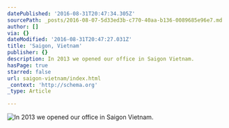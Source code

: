 ```yaml
---
datePublished: '2016-08-31T20:47:34.305Z'
sourcePath: _posts/2016-08-07-5d33ed3b-c770-40aa-b136-0089685e96e7.md
author: []
via: {}
dateModified: '2016-08-31T20:47:27.031Z'
title: 'Saigon, Vietnam'
publisher: {}
description: In 2013 we opened our office in Saigon Vietnam.
hasPage: true
starred: false
url: saigon-vietnam/index.html
_context: 'http://schema.org'
_type: Article

---
```

![In 2013 we opened our office in Saigon Vietnam.](https://the-grid-user-content.s3-us-west-2.amazonaws.com/8de9185a-f386-4152-b73c-298777e81f95.jpg)